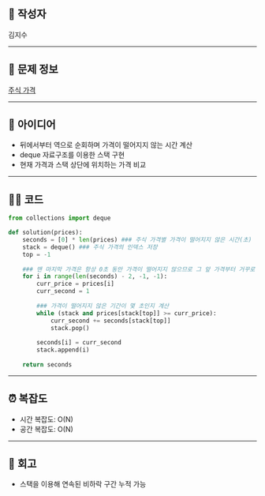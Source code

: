 ## 👤 작성자
김지수

---

## 🧩 문제 정보
<!-- [문제 제목](문제 링크) 형식으로 작성하세요 -->
[주식 가격](https://school.programmers.co.kr/tryouts/198617/challenges)

---

## 💭 아이디어
- 뒤에서부터 역으로 순회하며 가격이 떨어지지 않는 시간 계산
- deque 자료구조를 이용한 스택 구현
- 현재 가격과 스택 상단에 위치하는 가격 비교

---

## 🧑‍💻 코드
<!-- 작성한 코드를 백틱으로 감싸 넣어주세요 --> 
```python
from collections import deque

def solution(prices):
    seconds = [0] * len(prices) ### 주식 가격별 가격이 떨어지지 않은 시간(초)
    stack = deque() ### 주식 가격의 인덱스 저장
    top = -1
    
    ### 맨 마지막 가격은 항상 0초 동안 가격이 떨어지지 않으므로 그 앞 가격부터 거꾸로 순회
    for i in range(len(seconds) - 2, -1, -1):
        curr_price = prices[i]
        curr_second = 1
        
        ### 가격이 떨어지지 않은 기간이 몇 초인지 계산
        while (stack and prices[stack[top]] >= curr_price):
            curr_second += seconds[stack[top]]
            stack.pop()
        
        seconds[i] = curr_second
        stack.append(i)
        
    return seconds
```

---

## ⏰ 복잡도
- 시간 복잡도: O(N)
- 공간 복잡도: O(N)

---

## 📝 회고
- 스택을 이용해 연속된 비하락 구간 누적 가능
